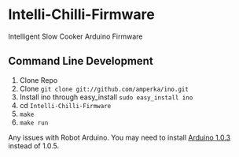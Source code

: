 Intelli-Chilli-Firmware
=======================

Intelligent Slow Cooker Arduino Firmware

## Command Line Development
1. Clone Repo
2. Clone `git clone git://github.com/amperka/ino.git`
3. Install ino through easy_install `sudo easy_install ino`
4. cd `Intelli-Chilli-Firmware`
5. `make`
6. `make run`

Any issues with Robot Arduino. You may need to install [Arduino 1.0.3](http://arduino.googlecode.com/files/arduino-1.0.3-macosx.zip) instead of 1.0.5.
